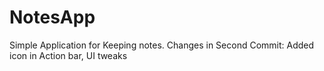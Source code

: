 # NotesApp
Simple Application for Keeping notes.
Changes in Second Commit:
  Added icon in Action bar,
  UI tweaks
  

